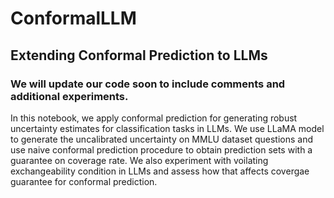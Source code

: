 # ConformalLLM
## Extending Conformal Prediction to LLMs 

### We will update our code soon to include comments and additional experiments.

In this notebook, we apply conformal prediction for generating robust uncertainty estimates for classification tasks in LLMs. 
We use LLaMA model to generate the uncalibrated uncertainty on MMLU dataset questions and use naive conformal prediction procedure to
obtain prediction sets with a guarantee on coverage rate. We also experiment with voilating exchangeability condition in LLMs and assess
how that affects covergae guarantee for conformal prediction.
